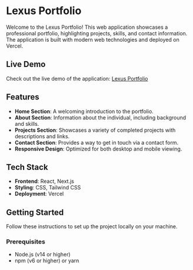 # Lexus Portfolio

Welcome to the Lexus Portfolio! This web application showcases a professional portfolio, highlighting projects, skills, and contact information. The application is built with modern web technologies and deployed on Vercel.

## Live Demo

Check out the live demo of the application: [Lexus Portfolio](https://lexus-portfolio.vercel.app)

## Features

- **Home Section**: A welcoming introduction to the portfolio.
- **About Section**: Information about the individual, including background and skills.
- **Projects Section**: Showcases a variety of completed projects with descriptions and links.
- **Contact Section**: Provides a way to get in touch via a contact form.
- **Responsive Design**: Optimized for both desktop and mobile viewing.

## Tech Stack

- **Frontend**: React, Next.js
- **Styling**: CSS, Tailwind CSS
- **Deployment**: Vercel

## Getting Started

Follow these instructions to set up the project locally on your machine.

### Prerequisites

- Node.js (v14 or higher)
- npm (v6 or higher) or yarn
